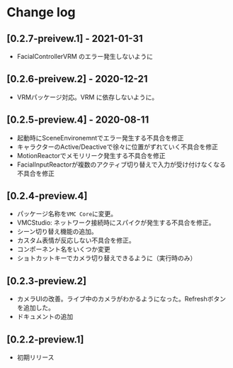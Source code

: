 # Change log

## [0.2.7-preivew.1] - 2021-01-31
- FacialControllerVRM のエラー発生しないように

## [0.2.6-preivew.2] - 2020-12-21
- VRMパッケージ対応。VRM に依存しないように。

## [0.2.5-preview.4] - 2020-08-11

- 起動時にSceneEnvironemntでエラー発生する不具合を修正
- キャラクターのActive/Deactiveで徐々に位置がずれていく不具合を修正
- MotionReactorでメモリリーク発生する不具合を修正
- FacialInputReactorが複数のアクティブ切り替えで入力が受け付けなくなる不具合を修正

## [0.2.4-preview.4]

- パッケージ名称を`VMC Core`に変更。
- VMCStudio: ネットワーク接続時にスパイクが発生する不具合を修正。
- シーン切り替え機能の追加。
- カスタム表情が反応しない不具合を修正。
- コンポーネント名をいくつか変更
- ショトカットキーでカメラ切り替えできるように（実行時のみ）

## [0.2.3-preview.2]

- カメラUIの改善。ライブ中のカメラがわかるようになった。Refreshボタンを追加した。
- ドキュメントの追加

## [0.2.2-preview.1]

- 初期リリース